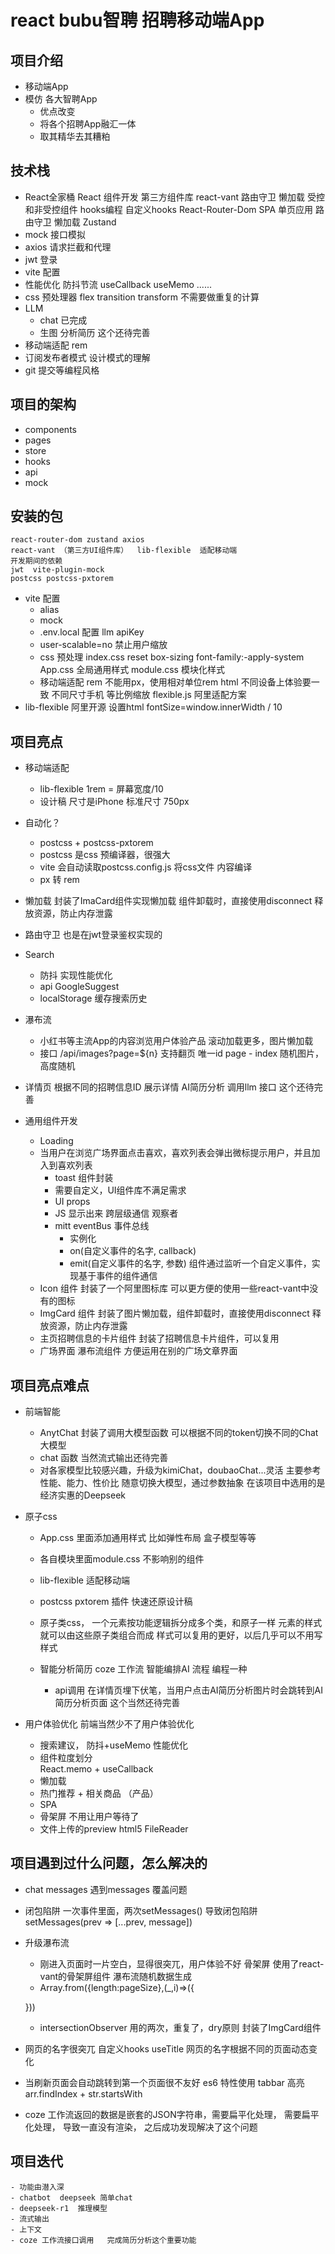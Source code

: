 # react bubu智聘 招聘移动端App

## 项目介绍
- 移动端App
- 模仿 各大智聘App
    - 优点改变
    - 将各个招聘App融汇一体
    - 取其精华去其糟粕

## 技术栈
- React全家桶
    React 组件开发
    第三方组件库  react-vant
    路由守卫
    懒加载
    受控和非受控组件
    hooks编程  自定义hooks
    React-Router-Dom
        SPA 单页应用
        路由守卫
        懒加载
    Zustand
- mock  接口模拟
- axios 请求拦截和代理
- jwt 登录
- vite 配置
- 性能优化
    防抖节流
    useCallback useMemo ......
- css 预处理器
    flex transition transform 不需要做重复的计算
- LLM
    - chat 已完成
    - 生图 分析简历  这个还待完善
- 移动端适配
    rem 
- 订阅发布者模式 设计模式的理解
- git 提交等编程风格

## 项目的架构
- components
- pages
- store
- hooks
- api
- mock

## 安装的包
    react-router-dom zustand axios
    react-vant （第三方UI组件库）  lib-flexible  适配移动端
    开发期间的依赖
    jwt  vite-plugin-mock 
    postcss postcss-pxtorem  
- vite 配置
    - alias
    - mock
    - .env.local
        配置 llm apiKey
    - user-scalable=no  禁止用户缩放
    - css 预处理
        index.css   reset
        box-sizing  font-family:-apply-system
        App.css     全局通用样式
        module.css  模块化样式
    - 移动端适配 rem
        不能用px，使用相对单位rem html
        不同设备上体验要一致
        不同尺寸手机 等比例缩放
        flexible.js 阿里适配方案
- lib-flexible
    阿里开源
    设置html fontSize=window.innerWidth / 10

## 项目亮点
- 移动端适配
    - lib-flexible  1rem = 屏幕宽度/10
    - 设计稿 尺寸是iPhone 标准尺寸 750px

- 自动化？ 
    - postcss + postcss-pxtorem
    - postcss 是css 预编译器，很强大
    - vite 会自动读取postcss.config.js 将css文件 内容编译
    - px 转 rem

- 懒加载 封装了ImaCard组件实现懒加载  组件卸载时，直接使用disconnect  释放资源，防止内存泄露

- 路由守卫  也是在jwt登录鉴权实现的

- Search
    - 防抖 实现性能优化
    - api 
        GoogleSuggest
    - localStorage 缓存搜索历史

- 瀑布流
    - 小红书等主流App的内容浏览用户体验产品
        滚动加载更多，图片懒加载
    - 接口
        /api/images?page=${n}  支持翻页
        唯一id  page  -  index
        随机图片，高度随机

- 详情页 
    根据不同的招聘信息ID 展示详情
    AI简历分析  调用llm 接口   这个还待完善

- 通用组件开发
    - Loading
    - 当用户在浏览广场界面点击喜欢，喜欢列表会弹出微标提示用户，并且加入到喜欢列表
        - toast 组件封装
        - 需要自定义，UI组件库不满足需求
        - UI props
        - JS 显示出来 跨层级通信
        观察者
        - mitt eventBus 事件总线 
            - 实例化
            - on(自定义事件的名字, callback) 
            - emit(自定义事件的名字, 参数)
            组件通过监听一个自定义事件，实现基于事件的组件通信
    - Icon 组件
        封装了一个阿里图标库
        可以更方便的使用一些react-vant中没有的图标
    - ImgCard 组件
        封装了图片懒加载，组件卸载时，直接使用disconnect  释放资源，防止内存泄露
    - 主页招聘信息的卡片组件
        封装了招聘信息卡片组件，可以复用
    - 广场界面 瀑布流组件
        方便运用在别的广场文章界面

## 项目亮点难点
- 前端智能
    - AnytChat 封装了调用大模型函数 可以根据不同的token切换不同的Chat大模型
    - chat 函数  当然流式输出还待完善
    - 对各家模型比较感兴趣，升级为kimiChat，doubaoChat...灵活
        主要参考 性能、能力、性价比
        随意切换大模型，通过参数抽象
    在该项目中选用的是经济实惠的Deepseek

- 原子css
    - App.css 里面添加通用样式 比如弹性布局 盒子模型等等
    - 各自模块里面module.css 不影响别的组件
    - lib-flexible  适配移动端
    - postcss pxtorem  插件 快速还原设计稿
    - 原子类css，
        一个元素按功能逻辑拆分成多个类，和原子一样
        元素的样式就可以由这些原子类组合而成
        样式可以复用的更好，以后几乎可以不用写样式

     - 智能分析简历
        coze 工作流 智能编排AI 流程 编程一种
        - api调用
        在详情页埋下伏笔，当用户点击AI简历分析图片时会跳转到AI简历分析页面  这个当然还待完善

- 用户体验优化
    前端当然少不了用户体验优化
    - 搜索建议， 防抖+useMemo  性能优化
    - 组件粒度划分  
        React.memo  +  useCallback
    - 懒加载
    - 热门推荐 + 相关商品 （产品）
    - SPA
    - 骨架屏  不用让用户等待了
    - 文件上传的preview  html5 FileReader
        
## 项目遇到过什么问题，怎么解决的
- chat messages 遇到messages 覆盖问题
- 闭包陷阱
    一次事件里面，两次setMessages() 导致闭包陷阱  setMessages(prev => [...prev, message])
- 升级瀑布流
    - 刚进入页面时一片空白，显得很突兀，用户体验不好
        骨架屏 使用了react-vant的骨架屏组件
    瀑布流随机数据生成
    - Array.from({length:pageSize},(_,i)=>({

    }))
    - intersectionObserver 用的两次，重复了，dry原则 封装了ImgCard组件

- 网页的名字很突兀
    自定义hooks  useTitle 网页的名字根据不同的页面动态变化

- 当刷新页面会自动跳转到第一个页面很不友好
    es6 特性使用
    tabbar 高亮
    arr.findIndex + str.startsWith
- coze 工作流返回的数据是嵌套的JSON字符串，需要扁平化处理，
    需要扁平化处理，
    导致一直没有渲染，
    之后成功发现解决了这个问题
## 项目迭代
    - 功能由潜入深
    - chatbot  deepseek 简单chat
    - deepseek-r1  推理模型
    - 流式输出
    - 上下文
    - coze 工作流接口调用   完成简历分析这个重要功能